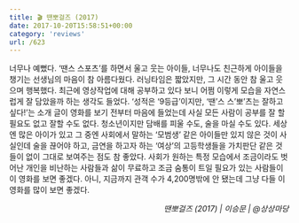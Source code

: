 ```yaml
---
title: 🎬 땐뽀걸즈 (2017)
date: 2017-10-20T15:58:51+00:00
category: 'reviews'
url: /623
---
```


너무나 예뻤다. &#8216;땐스 스포츠&#8217;를 하면서 울고 웃는 아이들, 너무나도 친근하게 아이들을 챙기는 선생님의 마음이 참 아름다웠다. 러닝타임은 짧았지만, 그 시간 동안 참 울고 웃으며 행복했다. 최근에 영상작업에 대해 공부하고 있다 보니 어쩜 이렇게 모습을 자연스럽게 잘 담았을까 하는 생각도 들었다. &#8216;성적은 &#8216;9등급&#8217;이지만, &#8216;땐&#8217;스 스&#8217;뽀&#8217;츠는 잘하고 싶다!&#8217;는 소개 글이 영화를 보기 전부터 마음에 들었는데 사실 모든 사람이 공부를 잘 할 필요도 없고 잘할 수도 없다. 청소년이지만 담배를 피울 수도, 술을 마실 수도 있다. 세상엔 많은 아이가 있고 그 중엔 사회에서 말하는 &#8216;모범생&#8217; 같은 아이들만 있지 않은 것이 사실인데 술을 끊어야 하고, 금연을 하고자 하는 &#8216;여상&#8217;의 고등학생들을&nbsp;가치판단 같은 것들이 없이 그대로 보여주는 점도 참 좋았다. 사회가 원하는 특정 모습에서 조금이라도 벗어난 개인을 비난하는 사람들과 삶이 무료하고 조금 숨통이 트일 필요가 있는 사람들이 이 영화를 보면 좋겠다. 아니, 지금까지 관객 수가 4,200명밖에 안 됐는데 그냥 다들 이 영화를 많이 보면 좋겠다.

<p style="text-align:right">
  <em>땐뽀걸즈 (2017) | 이승문</em><em>&nbsp;| @상상마당</em>
</p>